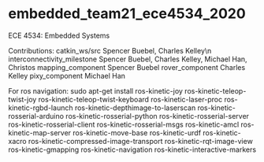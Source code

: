 # embedded_team21_ece4534_2020

ECE 4534: Embedded Systems

Contributions:
catkin_ws/src                         Spencer Buebel, Charles Kelley\n
interconnectivity_milestone           Spencer Buebel, Charles Kelley, Michael Han, Christos
mapping_component                     Spencer Buebel
rover_component                       Charles Kelley
pixy_component                        Michael Han


For ros navigation:
sudo apt-get install ros-kinetic-joy ros-kinetic-teleop-twist-joy ros-kinetic-teleop-twist-keyboard ros-kinetic-laser-proc ros-kinetic-rgbd-launch ros-kinetic-depthimage-to-laserscan ros-kinetic-rosserial-arduino ros-kinetic-rosserial-python ros-kinetic-rosserial-server ros-kinetic-rosserial-client ros-kinetic-rosserial-msgs ros-kinetic-amcl ros-kinetic-map-server ros-kinetic-move-base ros-kinetic-urdf ros-kinetic-xacro ros-kinetic-compressed-image-transport ros-kinetic-rqt-image-view ros-kinetic-gmapping ros-kinetic-navigation ros-kinetic-interactive-markers
